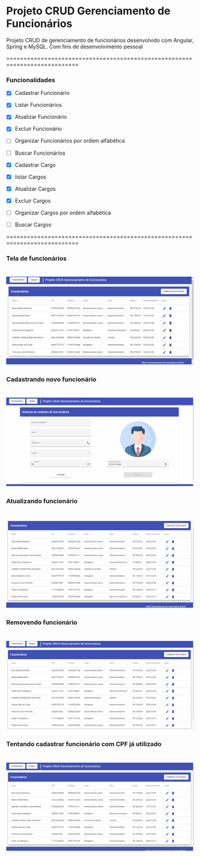 # Projeto CRUD Gerenciamento de Funcionários

<p>Projeto CRUD de gerenciamento de funcionários desenvolvido com Angular, Spring e MySQL. Com fins de desenvolvimento pessoal</p> 

===========================================================================

### Funcionalidades

- [x] Cadastrar Funcionário
- [x] Listar Funcionários
- [x] Atualizar Funcionário
- [x] Excluir Funcionário
- [ ] Organizar Funcionários por ordem alfabética
- [ ] Buscar Funcionários

- [x] Cadastrar Cargo
- [x] listar Cargos
- [x] Atualizar Cargos
- [x] Excluir Cargos
- [ ] Organizar Cargos por ordem alfabética
- [ ] Buscar Cargos

===========================================================================

### Tela de funcionários

<h1>
    <img src="./Imagens Readme/telafuncionarios.png">
</h1>

### Cadastrando novo funcionário

<h1>
    <img src="./Imagens Readme/cadastrarfuncionario.gif">
</h1>

### Atualizando funcionário

<h1>
    <img src="./Imagens Readme/atualizarfuncionario.gif">
</h1>

### Removendo funcionário

<h1>
    <img src="./Imagens Readme/removerfuncionario.gif">
</h1>

### Tentando cadastrar funcionário com CPF já utilizado

<h1>
    <img src="./Imagens Readme/cpfunico.gif">
</h1>